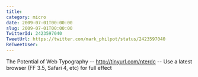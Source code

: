 ```yaml
---
title: 
category: micro
date: 2009-07-01T00:00:00
slug: 2009-07-01T00:00:00
TwitterId: 2423597040
TweetUrl: https://twitter.com/mark_philpot/status/2423597040
ReTweetUser: 
---
```


The Potential of Web Typography --  http://tinyurl.com/nterdc -- Use a latest browser (FF 3.5, Safari 4, etc) for full effect